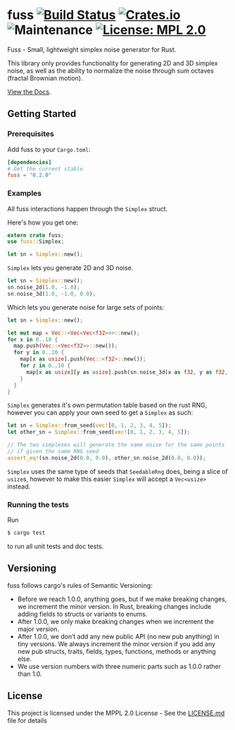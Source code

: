 # fuss [![Build Status](https://travis-ci.org/surrsurus/fuss.svg?branch=master)](https://travis-ci.org/surrsurus/fuss) [![Crates.io](https://img.shields.io/crates/v/fuss.svg)](https://crates.io/crates/fuss) ![Maintenance](https://img.shields.io/badge/maintenance-actively--developed-brightgreen.svg) [![License: MPL 2.0](https://img.shields.io/badge/License-MPL%202.0-brightgreen.svg)](https://opensource.org/licenses/MPL-2.0)

Fuss - Small, lightweight simplex noise generator for Rust.

This library only provides functionality for generating 2D and 3D simplex noise, as well as the ability to normalize the noise through sum octaves (fractal Brownian motion).

[View the Docs](http://surrsur.us/fuss/fuss/index.html).

## Getting Started

### Prerequisites

Add fuss to your `Cargo.toml`:

```toml
[dependencies]
# Get the current stable
fuss = "0.2.0"
```

### Examples

All fuss interactions happen through the `Simplex` struct. 

Here's how you get one:

```rust
extern crate fuss;
use fuss::Simplex;

let sn = Simplex::new();
```

`Simplex` lets you generate 2D and 3D noise.

```rust
let sn = Simplex::new();
sn.noise_2d(1.0, -1.0);
sn.noise_3d(1.0, -1.0, 0.0);
```

Which lets you generate noise for large sets of points:

```rust
let sn = Simplex::new();

let mut map = Vec::<Vec<Vec<f32>>>::new();
for x in 0..10 {
  map.push(Vec::<Vec<f32>>::new());
  for y in 0..10 {
    map[x as usize].push(Vec::<f32>::new());
    for z in 0..10 {
      map[x as usize][y as usize].push(sn.noise_3d(x as f32, y as f32, z as f32));
    }
  }
}
```

`Simplex` generates it's own permutation table based on the rust RNG, however you can apply your own seed to get a `Simplex` as such:

```rust
let sn = Simplex::from_seed(vec![0, 1, 2, 3, 4, 5]);
let other_sn = Simplex::from_seed(vec![0, 1, 2, 3, 4, 5]);

// The two simplexes will generate the same noise for the same points
// if given the same RNG seed
assert_eq!(sn.noise_2d(0.0, 0.0), other_sn.noise_2d(0.0, 0.0));
```

`Simplex` uses the same type of seeds that `SeedableRng` does, being a slice of `usize`s, however to make this easier `Simplex` will accept a `Vec<usize>` instead.

### Running the tests

Run

```bash
$ cargo test
```

to run all unit tests and doc tests.

## Versioning

fuss follows cargo's rules of Semantic Versioning:

  - Before we reach 1.0.0, anything goes, but if we make breaking changes, we increment the minor version. In Rust, breaking changes include adding fields to structs or variants to enums.
  - After 1.0.0, we only make breaking changes when we increment the major version.
  - After 1.0.0, we don’t add any new public API (no new pub anything) in tiny versions. We always increment the minor version if you add any new pub structs, traits, fields, types, functions, methods or anything else.
  - We use version numbers with three numeric parts such as 1.0.0 rather than 1.0.

## License

This project is licensed under the MPPL 2.0 License - See the [LICENSE.md](LICENSE.md) file for details


